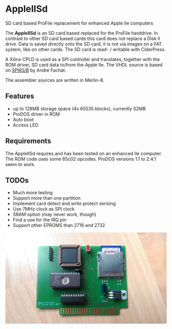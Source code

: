 # AppleIISd
SD card based ProFile replacement for enhanced Apple IIe computers

The **AppleIISd** is an SD card based replaced for the ProFile harddrive. In contrast to other SD card based cards this card does not replace a Disk II drive. Data is saved directly onto the SD card, it is not via images on a FAT system, like on other cards. The SD card is read- / writable with CiderPress.

A Xilinx CPLD is used as a SPI controller and translates, together with the ROM driver, SD card data to/from the Apple IIe. The VHDL source is based on [SPI65/B](http://www.6502.org/users/andre/spi65b) by André Fachat.

The assembler sources are written in Merlin-8.

## Features
* up to 128MB storage space (4x 65535 blocks), currently 32MB
* ProDOS driver in ROM
* Auto boot
* Access LED

## Requirements
The AppleIISd requires and has been tested on an enhanced IIe computer. The ROM code uses some 65c02 opcodes. ProDOS versions 1.1 to 2.4.1 seem to work. 

## TODOs
* Much more testing
* Support more than one partition
* Implement card detect and write protect sensing
* Use 7MHz clock as SPI clock
* SRAM option (may never work, though)
* Find a use for the IRQ pin
* Support other EPROMS than 2716 and 2732



![Front_Img](IMG_20170813_124455.jpg)
